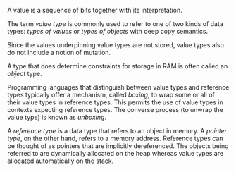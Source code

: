 A value is a sequence of bits together with its interpretation.



The term _value type_ is commonly used to refer to one of two kinds of data types: *types of values* or *types of objects* with deep copy semantics.

Since the values underpinning value types are not stored, value types also do not include a notion of mutation.

A type that does determine constraints for storage in RAM is often called an _object_ type.


Programming languages that distinguish between value types and reference types typically offer a mechanism, called *boxing*, to wrap some or all of their value types in reference types. This permits the use of value types in contexts expecting reference types. The converse process (to unwrap the value type) is known as *unboxing*.


A *reference type* is a data type that refers to an object in memory. A *pointer type*, on the other hand, refers to a memory address. Reference types can be thought of as pointers that are implicitly dereferenced. The objects being referred to are dynamically allocated on the heap whereas value types are allocated automatically on the stack.

